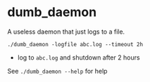 # dumb_daemon

A useless daemon that just logs to a file.

```
./dumb_daemon -logfile abc.log --timeout 2h
```
- log to `abc.log` and shutdown after 2 hours


See `./dumb_daemon --help` for help